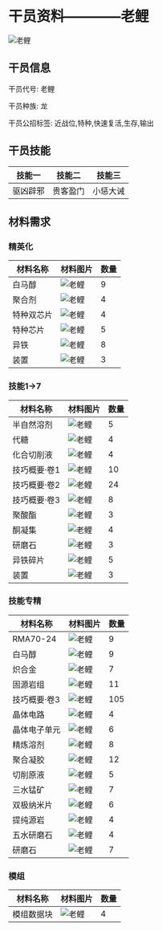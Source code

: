 # 干员资料————老鲤

![老鲤](./oprImages/老鲤.png)

## 干员信息

干员代号: 老鲤

干员种族: 龙

干员公招标签: 近战位,特种,快速复活,生存,输出

## 干员技能

| 技能一       | 技能二   | 技能三 |
| ------------ | -------- | ------ |
| 驱凶辟邪 | 贵客盈门 | 小惩大诫 |

## 材料需求

### 精英化

| 材料名称      | 材料图片 | 数量  |
|---------|---------|-----|
| 白马醇 | ![老鲤](./matIcons/白马醇.png)  |   9  |
| 聚合剂 | ![老鲤](./matIcons/聚合剂.png)  |   4  |
| 特种双芯片 | ![老鲤](./matIcons/特种双芯片.png)  |   4  |
| 特种芯片 | ![老鲤](./matIcons/特种芯片.png)  |   5  |
| 异铁 | ![老鲤](./matIcons/异铁.png)  |   8  |
| 装置 | ![老鲤](./matIcons/装置.png)  |   3  |

### 技能1→7

| 材料名称      | 材料图片 | 数量  |
|---------|---------|-----|
| 半自然溶剂 | ![老鲤](./matIcons/半自然溶剂.png)  |   5  |
| 代糖 | ![老鲤](./matIcons/代糖.png)  |   4  |
| 化合切削液 | ![老鲤](./matIcons/化合切削液.png)  |   4  |
| 技巧概要·卷1 | ![老鲤](./matIcons/技巧概要·卷1.png)  |   10  |
| 技巧概要·卷2 | ![老鲤](./matIcons/技巧概要·卷2.png)  |   24  |
| 技巧概要·卷3 | ![老鲤](./matIcons/技巧概要·卷3.png)  |   8  |
| 聚酸酯 | ![老鲤](./matIcons/聚酸酯.png)  |   3  |
| 酮凝集 | ![老鲤](./matIcons/酮凝集.png)  |   4  |
| 研磨石 | ![老鲤](./matIcons/研磨石.png)  |   3  |
| 异铁碎片 | ![老鲤](./matIcons/异铁碎片.png)  |   5  |
| 装置 | ![老鲤](./matIcons/装置.png)  |   3  |

### 技能专精

| 材料名称      | 材料图片 | 数量  |
|---------|---------|-----|
| RMA70-24 | ![老鲤](./matIcons/RMA70-24.png)  |   9  |
| 白马醇 | ![老鲤](./matIcons/白马醇.png)  |   9  |
| 炽合金 | ![老鲤](./matIcons/炽合金.png)  |   7  |
| 固源岩组 | ![老鲤](./matIcons/固源岩组.png)  |   11  |
| 技巧概要·卷3 | ![老鲤](./matIcons/技巧概要·卷3.png)  |   105  |
| 晶体电路 | ![老鲤](./matIcons/晶体电路.png)  |   4  |
| 晶体电子单元 | ![老鲤](./matIcons/晶体电子单元.png)  |   6  |
| 精炼溶剂 | ![老鲤](./matIcons/精炼溶剂.png)  |   8  |
| 聚合凝胶 | ![老鲤](./matIcons/聚合凝胶.png)  |   12  |
| 切削原液 | ![老鲤](./matIcons/切削原液.png)  |   5  |
| 三水锰矿 | ![老鲤](./matIcons/三水锰矿.png)  |   7  |
| 双极纳米片 | ![老鲤](./matIcons/双极纳米片.png)  |   6  |
| 提纯源岩 | ![老鲤](./matIcons/提纯源岩.png)  |   4  |
| 五水研磨石 | ![老鲤](./matIcons/五水研磨石.png)  |   4  |
| 研磨石 | ![老鲤](./matIcons/研磨石.png)  |   7  |

### 模组

| 材料名称      | 材料图片 | 数量  |
|---------|---------|-----|
| 模组数据块 | ![老鲤](./暂无材料图片)  |   4  |
